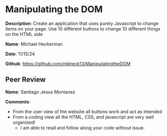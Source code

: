# Manipulating the DOM

**Description**: Create an application that uses purely Javascript to change items on your page. Use 10 different buttons to change 10 different things on the HTML side

**Name**: Michael Heckerman

**Date**: 11/15/24

**Github**: https://github.com/mkheck13/ManipulatingtheDOM

## Peer Review

**Name**: Santiago Jesus Montanez

**Comments**:

- From the user view of the website all buttons work and act as intended
- From a coding view all the HTML, CSS, and javascript are very well organized!
  - I am able to read and follow along your code without issue.
